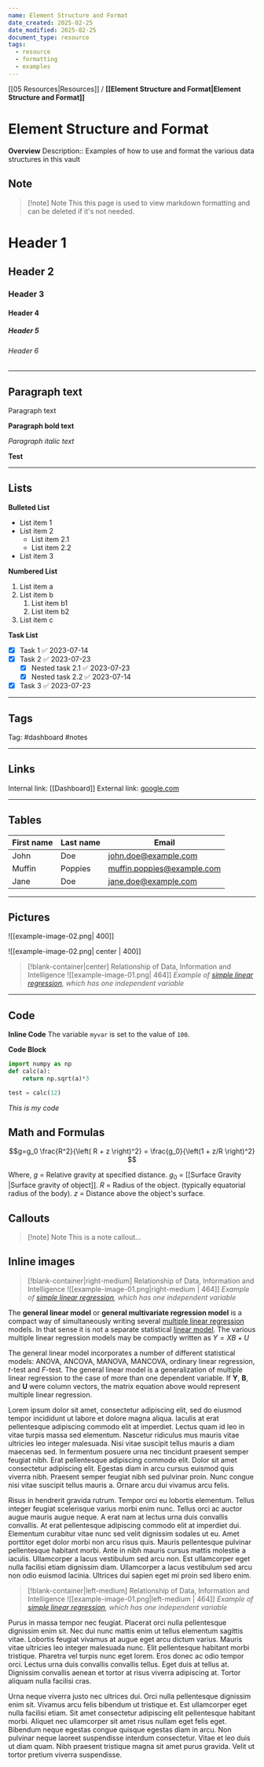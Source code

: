 ```yaml
---
name: Element Structure and Format
date_created: 2025-02-25
date_modified: 2025-02-25
document_type: resource
tags:
  - resource
  - formatting
  - examples
---
```

[[05 Resources|Resources]] / **[[Element Structure and Format|Element Structure and Format]]**

# Element Structure and Format

**Overview**
Description:: Examples of how to use and format the various data structures in this vault

## Note

> [!note] Note
> This this page is used to view markdown formatting and can be deleted if it's not needed.


# Header 1

## Header 2

### Header 3

#### Header 4

##### Header 5

###### Header 6

---
## Paragraph text

Paragraph text

**Paragraph bold text**

*Paragraph italic text*


**Test**

---
## Lists
**Bulleted List**
- List item 1
- List item 2
	- List item 2.1
	- List item 2.2
- List item 3

**Numbered List**
1. List item a
2. List item b
	1. List item b1
	2. List item b2
3. List item c

**Task List**
- [x] Task 1 ✅ 2023-07-14
- [x] Task 2 ✅ 2023-07-23
	- [x] Nested task 2.1 ✅ 2023-07-23
	- [x] Nested task 2.2 ✅ 2023-07-14
- [x] Task 3 ✅ 2023-07-23

---
## Tags
Tag: #dashboard #notes

---

## Links
Internal link: [[Dashboard]]
External link: [google.com](https://www.google.com/) 

---

## Tables

| First name | Last name | Email                      |
| ---------- | --------- | -------------------------- |
| John       | Doe       | john.doe@example.com       |
| Muffin     | Poppies   | muffin.poppies@example.com |
| Jane       | Doe       | jane.doe@example.com       |

---

## Pictures

![[example-image-02.png| 400]]

![[example-image-02.png| center | 400]]

> [!blank-container|center] Relationship of Data, Information and Intelligence
> ![[example-image-01.png| 464]]
> *Example of [simple linear regression](https://en.wikipedia.org/wiki/Simple_linear_regression "Simple linear regression"), which has one independent variable*


---
## Code

**Inline Code**
The variable `myvar` is set to the value of `100`.

**Code Block**

```python
import numpy as np
def calc(a):
	return np.sqrt(a)*3

test = calc(12)
```

*This is my code*

## Math and Formulas

$$g=g_0 \frac{R^2}{\left( R + z \right)^2} = \frac{g_0}{\left(1 + z/R \right)^2} $$

Where,
$g$ = Relative gravity at specified distance.
$g_0$ = [[Surface Gravity |Surface gravity of object]].
$R$ = Radius of the object. (typically equatorial radius of the body).
$z$ = Distance above the object's surface.


## Callouts

> [!note] Note
> This is a note callout...


## Inline images

> [!blank-container|right-medium] Relationship of Data, Information and Intelligence
> ![[example-image-01.png|right-medium | 464]]
> *Example of [simple linear regression](https://en.wikipedia.org/wiki/Simple_linear_regression "Simple linear regression"), which has one independent variable*

The **general linear model** or **general multivariate regression model** is a compact way of simultaneously writing several [multiple linear regression](https://en.wikipedia.org/wiki/Multiple_linear_regression "Multiple linear regression") models. In that sense it is not a separate statistical [linear model](https://en.wikipedia.org/wiki/Linear_model "Linear model"). The various multiple linear regression models may be compactly written as $Y=XB + U$

The general linear model incorporates a number of different statistical models: ANOVA, ANCOVA, MANOVA, MANCOVA, ordinary linear regression, _t_-test and _F_-test. The general linear model is a generalization of multiple linear regression to the case of more than one dependent variable. If **Y**, **B**, and **U** were column vectors, the matrix equation above would represent multiple linear regression.

Lorem ipsum dolor sit amet, consectetur adipiscing elit, sed do eiusmod tempor incididunt ut labore et dolore magna aliqua. Iaculis at erat pellentesque adipiscing commodo elit at imperdiet. Lectus quam id leo in vitae turpis massa sed elementum. Nascetur ridiculus mus mauris vitae ultricies leo integer malesuada. Nisi vitae suscipit tellus mauris a diam maecenas sed. In fermentum posuere urna nec tincidunt praesent semper feugiat nibh. Erat pellentesque adipiscing commodo elit. Dolor sit amet consectetur adipiscing elit. Egestas diam in arcu cursus euismod quis viverra nibh. Praesent semper feugiat nibh sed pulvinar proin. Nunc congue nisi vitae suscipit tellus mauris a. Ornare arcu dui vivamus arcu felis.

Risus in hendrerit gravida rutrum. Tempor orci eu lobortis elementum. Tellus integer feugiat scelerisque varius morbi enim nunc. Tellus orci ac auctor augue mauris augue neque. A erat nam at lectus urna duis convallis convallis. At erat pellentesque adipiscing commodo elit at imperdiet dui. Elementum curabitur vitae nunc sed velit dignissim sodales ut eu. Amet porttitor eget dolor morbi non arcu risus quis. Mauris pellentesque pulvinar pellentesque habitant morbi. Ante in nibh mauris cursus mattis molestie a iaculis. Ullamcorper a lacus vestibulum sed arcu non. Est ullamcorper eget nulla facilisi etiam dignissim diam. Ullamcorper a lacus vestibulum sed arcu non odio euismod lacinia. Ultrices dui sapien eget mi proin sed libero enim.

> [!blank-container|left-medium] Relationship of Data, Information and Intelligence
> ![[example-image-01.png|left-medium | 464]]
> *Example of [simple linear regression](https://en.wikipedia.org/wiki/Simple_linear_regression "Simple linear regression"), which has one independent variable*

Purus in massa tempor nec feugiat. Placerat orci nulla pellentesque dignissim enim sit. Nec dui nunc mattis enim ut tellus elementum sagittis vitae. Lobortis feugiat vivamus at augue eget arcu dictum varius. Mauris vitae ultricies leo integer malesuada nunc. Elit pellentesque habitant morbi tristique. Pharetra vel turpis nunc eget lorem. Eros donec ac odio tempor orci. Lectus urna duis convallis convallis tellus. Eget duis at tellus at. Dignissim convallis aenean et tortor at risus viverra adipiscing at. Tortor aliquam nulla facilisi cras.

Urna neque viverra justo nec ultrices dui. Orci nulla pellentesque dignissim enim sit. Vivamus arcu felis bibendum ut tristique et. Est ullamcorper eget nulla facilisi etiam. Sit amet consectetur adipiscing elit pellentesque habitant morbi. Aliquet nec ullamcorper sit amet risus nullam eget felis eget. Bibendum neque egestas congue quisque egestas diam in arcu. Non pulvinar neque laoreet suspendisse interdum consectetur. Vitae et leo duis ut diam quam. Nibh praesent tristique magna sit amet purus gravida. Velit ut tortor pretium viverra suspendisse.
